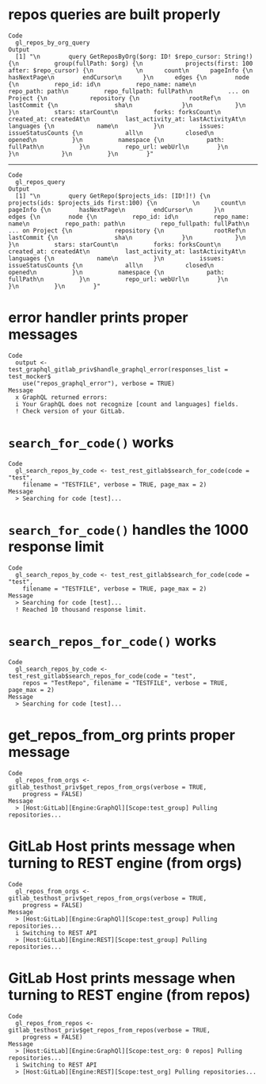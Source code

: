 # repos queries are built properly

    Code
      gl_repos_by_org_query
    Output
      [1] "\n        query GetReposByOrg($org: ID! $repo_cursor: String!) {\n          group(fullPath: $org) {\n            projects(first: 100 after: $repo_cursor) {\n            \n      count\n      pageInfo {\n        hasNextPage\n        endCursor\n      }\n      edges {\n        node {\n          repo_id: id\n          repo_name: name\n          repo_path: path\n          repo_fullpath: fullPath\n          ... on Project {\n            repository {\n              rootRef\n              lastCommit {\n                sha\n              }\n            }\n          }\n          stars: starCount\n          forks: forksCount\n          created_at: createdAt\n          last_activity_at: lastActivityAt\n          languages {\n            name\n          }\n          issues: issueStatusCounts {\n            all\n            closed\n            opened\n          }\n          namespace {\n            path: fullPath\n          }\n          repo_url: webUrl\n        }\n      }\n            }\n          }\n        }"

---

    Code
      gl_repos_query
    Output
      [1] "\n        query GetRepo($projects_ids: [ID!]!) {\n          projects(ids: $projects_ids first:100) {\n          \n      count\n      pageInfo {\n        hasNextPage\n        endCursor\n      }\n      edges {\n        node {\n          repo_id: id\n          repo_name: name\n          repo_path: path\n          repo_fullpath: fullPath\n          ... on Project {\n            repository {\n              rootRef\n              lastCommit {\n                sha\n              }\n            }\n          }\n          stars: starCount\n          forks: forksCount\n          created_at: createdAt\n          last_activity_at: lastActivityAt\n          languages {\n            name\n          }\n          issues: issueStatusCounts {\n            all\n            closed\n            opened\n          }\n          namespace {\n            path: fullPath\n          }\n          repo_url: webUrl\n        }\n      }\n          }\n        }"

# error handler prints proper messages

    Code
      output <- test_graphql_gitlab_priv$handle_graphql_error(responses_list = test_mocker$
        use("repos_graphql_error"), verbose = TRUE)
    Message
      x GraphQL returned errors:
      i Your GraphQL does not recognize [count and languages] fields.
      ! Check version of your GitLab.

# `search_for_code()` works

    Code
      gl_search_repos_by_code <- test_rest_gitlab$search_for_code(code = "test",
        filename = "TESTFILE", verbose = TRUE, page_max = 2)
    Message
      > Searching for code [test]...

# `search_for_code()` handles the 1000 response limit

    Code
      gl_search_repos_by_code <- test_rest_gitlab$search_for_code(code = "test",
        filename = "TESTFILE", verbose = TRUE, page_max = 2)
    Message
      > Searching for code [test]...
      ! Reached 10 thousand response limit.

# `search_repos_for_code()` works

    Code
      gl_search_repos_by_code <- test_rest_gitlab$search_repos_for_code(code = "test",
        repos = "TestRepo", filename = "TESTFILE", verbose = TRUE, page_max = 2)
    Message
      > Searching for code [test]...

# get_repos_from_org prints proper message

    Code
      gl_repos_from_orgs <- gitlab_testhost_priv$get_repos_from_orgs(verbose = TRUE,
        progress = FALSE)
    Message
      > [Host:GitLab][Engine:GraphQl][Scope:test_group] Pulling repositories...

# GitLab Host prints message when turning to REST engine (from orgs)

    Code
      gl_repos_from_orgs <- gitlab_testhost_priv$get_repos_from_orgs(verbose = TRUE,
        progress = FALSE)
    Message
      > [Host:GitLab][Engine:GraphQl][Scope:test_group] Pulling repositories...
      i Switching to REST API
      > [Host:GitLab][Engine:REST][Scope:test_group] Pulling repositories...

# GitLab Host prints message when turning to REST engine (from repos)

    Code
      gl_repos_from_repos <- gitlab_testhost_priv$get_repos_from_repos(verbose = TRUE,
        progress = FALSE)
    Message
      > [Host:GitLab][Engine:GraphQl][Scope:test_org: 0 repos] Pulling repositories...
      i Switching to REST API
      > [Host:GitLab][Engine:REST][Scope:test_org] Pulling repositories...

